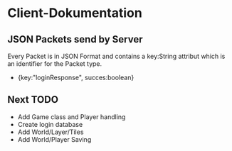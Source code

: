 # Client-Dokumentation

## JSON Packets send by Server

Every Packet is in JSON Format and contains a key:String attribut which is an identifier for the Packet type.

- {key:"loginResponse", succes:boolean}

## Next TODO

- Add Game class and Player handling
- Create login database
- Add World/Layer/Tiles
- Add World/Player Saving
	

